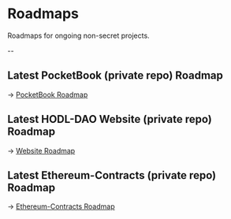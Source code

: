 # Roadmaps
Roadmaps for ongoing non-secret projects.


--

## Latest PocketBook (private repo) Roadmap 
 -> [PocketBook Roadmap](https://github.com/HODL-DAO/Roadmaps/tree/master/output/PocketBook)


## Latest HODL-DAO Website (private repo) Roadmap 
 -> [Website Roadmap](https://github.com/HODL-DAO/Roadmaps/tree/master/output/Website)


## Latest Ethereum-Contracts (private repo) Roadmap 
 -> [Ethereum-Contracts Roadmap](https://github.com/HODL-DAO/Roadmaps/tree/master/output/Ethereum-Contracts)
